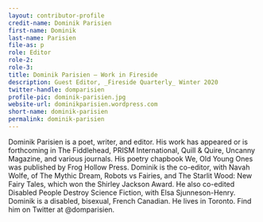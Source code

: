 ```yaml
---
layout: contributor-profile
credit-name: Dominik Parisien
first-name: Dominik
last-name: Parisien
file-as: p
role: Editor
role-2:
role-3:
title: Dominik Parisien — Work in Fireside
description: Guest Editor, _Fireside Quarterly_ Winter 2020
twitter-handle: domparisien
profile-pic: dominik-parisien.jpg
website-url: dominikparisien.wordpress.com
short-name: dominik-parisien
permalink: dominik-parisien
---
```


Dominik Parisien is a poet, writer, and editor. His work has appeared or is forthcoming in The Fiddlehead, PRISM International, Quill & Quire, Uncanny Magazine, and various journals. His poetry chapbook We, Old Young Ones was published by Frog Hollow Press. Dominik is the co-editor, with Navah Wolfe, of The Mythic Dream, Robots vs Fairies, and The Starlit Wood: New Fairy Tales, which won the Shirley Jackson Award. He also co-edited Disabled People Destroy Science Fiction, with Elsa Sjunneson-Henry. Dominik is a disabled, bisexual, French Canadian. He lives in Toronto. Find him on Twitter at @domparisien.  
